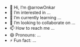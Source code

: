 - 👋 Hi, I’m @arrowOnkar
- 👀 I’m interested in ...
- 🌱 I’m currently learning ...
- 💞️ I’m looking to collaborate on ...
- 📫 How to reach me ...
- 😄 Pronouns: ...
- ⚡ Fun fact: ...

<!---
arrowOnkar/arrowOnkar is a ✨ special ✨ repository because its `README.md` (this file) appears on your GitHub profile.
You can click the Preview link to take a look at your changes.
--->
